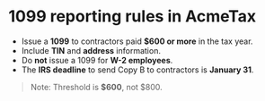# 1099 reporting rules in AcmeTax

- Issue a **1099** to contractors paid **$600 or more** in the tax year.
- Include **TIN** and **address** information.
- Do **not** issue a 1099 for **W-2 employees**.
- The **IRS deadline** to send Copy B to contractors is **January 31**.

> Note: Threshold is **$600**, not $800.
